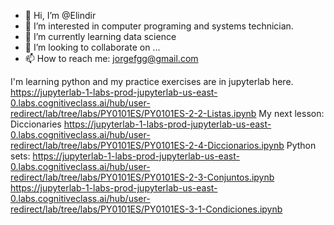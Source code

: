 - 👋 Hi, I’m @Elindir
- 👀 I’m interested in computer programing and systems technician.
- 🌱 I’m currently learning data science
- 💞️ I’m looking to collaborate on ...
- 📫 How to reach me: jorgefgg@gmail.com

<!---
Elindir/Elindir is a ✨ special ✨ repository because its `README.md` (this file) appears on your GitHub profile.
You can click the Preview link to take a look at your changes.
--->
I'm learning python and my practice exercises are in jupyterlab here.
https://jupyterlab-1-labs-prod-jupyterlab-us-east-0.labs.cognitiveclass.ai/hub/user-redirect/lab/tree/labs/PY0101ES/PY0101ES-2-2-Listas.ipynb
My next lesson: Diccionaries https://jupyterlab-1-labs-prod-jupyterlab-us-east-0.labs.cognitiveclass.ai/hub/user-redirect/lab/tree/labs/PY0101ES/PY0101ES-2-4-Diccionarios.ipynb
Python sets: https://jupyterlab-1-labs-prod-jupyterlab-us-east-0.labs.cognitiveclass.ai/hub/user-redirect/lab/tree/labs/PY0101ES/PY0101ES-2-3-Conjuntos.ipynb
https://jupyterlab-1-labs-prod-jupyterlab-us-east-0.labs.cognitiveclass.ai/hub/user-redirect/lab/tree/labs/PY0101ES/PY0101ES-3-1-Condiciones.ipynb
